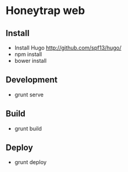 # Honeytrap web

## Install 

- Install Hugo http://github.com/spf13/hugo/
- npm install
- bower install

## Development

- grunt serve

## Build

- grunt build

## Deploy 

- grunt deploy
